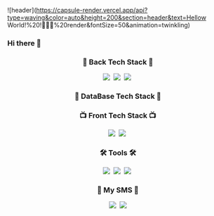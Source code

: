 ![header](https://capsule-render.vercel.app/api?type=waving&color=auto&height=200&section=header&text=Hellow World!%20!🙋🏻‍♂️%20render&fontSize=50&animation=twinkling)

### Hi there 👋


<h3 align="center">🍳 Back Tech Stack 🍳</h3>
<p align="center">
  <img src="https://img.shields.io/badge/ES6-ffb13b?style=flat&logo=javascript&logoColor=white"/></a>&nbsp
  <img src="https://img.shields.io/badge/Java-007396?style=flat&logo=Java&logoColor=white"/></a>&nbsp
  <img src="https://img.shields.io/badge/SpringBoot-6DB33F?style=flat&logo=Spring&logoColor=white"/></a>&nbsp
</p>

<h3 align="center">💽 DataBase Tech Stack 💽</h3>
<p align="center">
</p>


<h3 align="center">📺 Front Tech Stack 📺</h3>
<p align="center">
  <img src="https://img.shields.io/badge/css-1572B6?style=flat&logo=css3&logoColor=white"/></a>&nbsp
  <img src="https://img.shields.io/badge/HTML-00599C?style=flat&logo=html5&logoColor=white"/></a>&nbsp
</p>

<h3 align="center">🛠 Tools 🛠</h3>
<p align="center">
  <img src="https://img.shields.io/badge/Visual Studio Code-DB3552?style=flat-square&logo=visualstudiocode&logoColor=white"/></a>&nbsp
  <img src="https://img.shields.io/badge/Eclipse IDE-11B48A?style=flat&logo=EclipseIDE&logoColor=white"/></a>&nbsp
  <img src="https://img.shields.io/badge/GitHub-333664?style=flat&logo=GitHub&logoColor=white"/></a>&nbsp
</p>

<h3 align="center"> 🌈 My SMS 🌈 </h3>
<p align="center">
  <a href="https://www.instagram.com/kwandong_song/"><img src="https://img.shields.io/badge/Instagram-E4405F?style=flat&logo=Instagram&logoColor=white&link=https://www.instagram.com/kwandong_song/"/></a>&nbsp
  <a href="mailto:kmn7789@gmail.com"><img src="https://img.shields.io/badge/Gmail-d14836?style=flat&logo=Gmail&logoColor=white&link=kmn7789@gmail.com"/></a>
</p>
